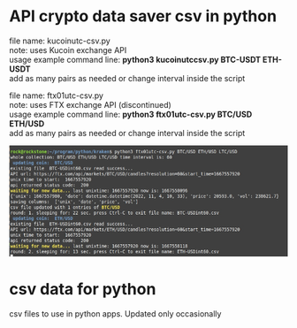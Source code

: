 # API crypto data saver csv in python

file name: kucoinutc-csv.py  
note: uses Kucoin exchange API  
usage example command line: **python3 kucoinutccsv.py BTC-USDT ETH-USDT**       
add as many pairs as needed or change interval inside the script   

file name: ftx01utc-csv.py  
note: uses FTX exchange API  (discontinued)   
usage example command line: **python3 ftx01utc-csv.py BTC/USD ETH/USD**      
add as many pairs as needed or change interval inside the script      

![](https://github.com/econexpert/dataforpython/blob/main/images/coinpricecsvsaver.jpg)



# csv data for python
csv files to use in python apps. Updated only occasionally
